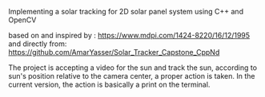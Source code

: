 Implementing a solar tracking for 2D solar panel system using C++ and OpenCV

based on and inspired by : https://www.mdpi.com/1424-8220/16/12/1995
and directly from: https://github.com/AmarYasser/Solar_Tracker_Capstone_CppNd

The project is accepting a video for the sun and track the sun, according to sun's position relative to the camera center, a proper action is taken. 
In the current version, the action is basically a print on the terminal.
